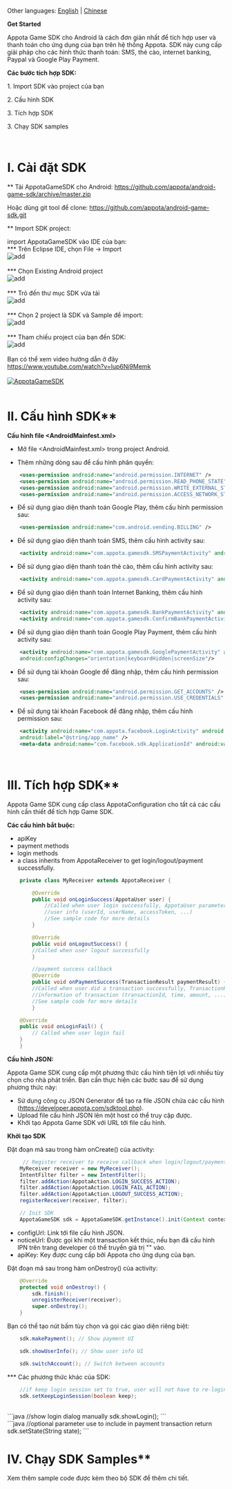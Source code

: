 Other languages: [English](README_EN.md) | [Chinese](README_CN.md)

**Get Started**

Appota Game SDK cho Android là cách đơn giản nhất để tích hợp user và thanh toán cho ứng dụng của bạn trên hệ thống Appota. SDK này cung cấp giải pháp cho các hình thức thanh toán: SMS, thẻ cào, internet banking, Paypal và Google Play Payment.

**Các bước tích hợp SDK:**

​1. Import SDK vào project của bạn

​2. Cấu hình SDK

​3. Tích hợp SDK

​3. Chạy SDK samples

 

# I. Cài đặt SDK

** Tải AppotaGameSDK cho Android: 
https://github.com/appota/android-game-sdk/archive/master.zip

Hoặc dùng git tool để clone: https://github.com/appota/android-game-sdk.git

** Import SDK project:

import AppotaGameSDK vào IDE của bạn:
<br/>
*** Trên Eclipse IDE, chọn File -> Import
<br/>
![add](https://github.com/appota/android-game-sdk/blob/master/docs/images/1.png)
<br/>
<br/>
*** Chọn Existing Android project
<br/>
![add](https://github.com/appota/android-game-sdk/blob/master/docs/images/2.png)
<br/>
<br/>
*** Trỏ đến thư mục SDK vừa tải
<br/>
![add](https://github.com/appota/android-game-sdk/blob/master/docs/images/3.png)
<br/>
<br/>
*** Chọn 2 project là SDK và Sample để import:
<br/>
![add](https://github.com/appota/android-game-sdk/blob/master/docs/images/5.png)
<br/>
<br/>
*** Tham chiếu project của bạn đến SDK:
<br/>
![add](https://github.com/appota/android-game-sdk/blob/master/docs/images/6.png)
<br/>
<br/>
Bạn có thể xem video hướng dẫn ở đây
<br/>
https://www.youtube.com/watch?v=lup6Ni9Memk
<br/><br/>
[![AppotaGameSDK](http://img.youtube.com/vi/lup6Ni9Memk/0.jpg)](https://www.youtube.com/watch?v=lup6Ni9Memk)
<br/>
<br/>

# II. Cấu hình SDK**

**Cấu hình file \<AndroidMainfest.xml\>**

- Mở file \<AndroidMainfest.xml\> trong project Android.

- Thêm những dòng sau để cấu hình phân quyền:

``` xml
    <uses-permission android:name="android.permission.INTERNET" />
    <uses-permission android:name="android.permission.READ_PHONE_STATE" />
    <uses-permission android:name="android.permission.WRITE_EXTERNAL_STORAGE" />
    <uses-permission android:name="android.permission.ACCESS_NETWORK_STATE" />
```

- Để sử dụng giao diện thanh toán Google Play, thêm cấu hình permission sau:

``` xml
    <uses-permission android:name="com.android.vending.BILLING" />
```

- Để sử dụng giao diện thanh toán SMS, thêm cấu hình activity sau:

``` xml
    <activity android:name="com.appota.gamesdk.SMSPaymentActivity" android:theme="@style/Theme.Appota.GameSDK" android:configChanges="orientation|keyboardHidden|screenSize"/>
```

- Để sử dụng giao diện thanh toán thẻ cào, thêm cấu hình activity sau:

``` xml
    <activity android:name="com.appota.gamesdk.CardPaymentActivity" android:theme="@style/Theme.Appota.GameSDK" android:configChanges="orientation|keyboardHidden|screenSize"/>
```

- Để sử dụng giao diện thanh toán Internet Banking, thêm cấu hình activity sau:

``` xml
    <activity android:name="com.appota.gamesdk.BankPaymentActivity" android:theme="@style/Theme.Appota.GameSDK" android:configChanges="orientation|keyboardHidden|screenSize"/>
    <activity android:name="com.appota.gamesdk.ConfirmBankPaymentActivity" android:theme="@style/Theme.Appota.GameSDK" android:configChanges="orientation|keyboardHidden|screenSize"/>
```

- Để sử dụng giao diện thanh toán Google Play Payment, thêm cấu hình activity sau:

``` xml
    <activity android:name="com.appota.gamesdk.GooglePaymentActivity" android:theme="@style/Theme.Appota.GameSDK" 
    android:configChanges="orientation|keyboardHidden|screenSize"/>
```

- Để sử dụng tài khoản Google để đăng nhập, thêm cấu hình permission sau:

``` xml
    <uses-permission android:name="android.permission.GET_ACCOUNTS" />
    <uses-permission android:name="android.permission.USE_CREDENTIALS" />
```

- Để sử dụng tài khoản Facebook để đăng nhập, thêm cấu hình permission sau:

``` xml
    <activity android:name="com.appota.facebook.LoginActivity" android:theme="@android:style/Theme.Translucent.NoTitleBar"
    android:label="@string/app_name" />
    <meta-data android:name="com.facebook.sdk.ApplicationId" android:value="YOUR_FACEBOOK_APP_ID" />
```
 

# III. Tích hợp SDK**

Appota Game SDK cung cấp class AppotaConfiguration cho tất cả các cấu hình cần thiết để tích hợp Game SDK.

**Các cấu hình bắt buộc:**

 - apiKey
 - payment methods
 - login methods
 - a class inherits from AppotaReceiver to get login/logout/payment successfully.

``` java
    private class MyReceiver extends AppotaReceiver {

        @Override
        public void onLoginSuccess(AppotaUser user) {
            //Called when user login successfully, AppotaUser parameter contains basic 
            //user info (userId, userName, accessToken, ...)
            //See sample code for more details
        }

        @Override
        public void onLogoutSuccess() {
		//Called when user logout successfully
        }

        //payment success callback
        @Override
        public void onPaymentSuccess(TransactionResult paymentResult) {
		//Called when user did a transaction successfully, TransactionResult parameter contains basic 
		//information of transaction (transactionId, time, amount, ...)
		//See sample code for more details
        }

	@Override
	public void onLoginFail() {
	    // Called when user login fail
	}
    } 
``` 

**Cấu hình JSON:**

Appota Game SDK cung cấp một phương thức cấu hình tiện lợi với nhiều tùy chọn cho nhà phát triển. Bạn cần thực hiện các bước sau để sử dụng phương thức này:

 - Sử dụng công cụ JSON Generator để tạo ra file JSON chứa các cấu hình (https://developer.appota.com/sdktool.php).
 - Upload file cấu hình JSON lên một host có thể truy cập được.
 - Khởi tạo Appota Game SDK với URL tới file cấu hình.

**Khởi tạo SDK**

Đặt đoạn mã sau trong hàm onCreate() của activity:

``` java
     // Register receiver to receive callback when login/logout/payment success
    MyReceiver receiver = new MyReceiver();
    IntentFilter filter = new IntentFilter();
    filter.addAction(AppotaAction.LOGIN_SUCCESS_ACTION);			   			filter.addAction(AppotaAction.PAYMENT_SUCCESS_ACTION);
	filter.addAction(AppotaAction.LOGIN_FAIL_ACTION);
	filter.addAction(AppotaAction.LOGOUT_SUCCESS_ACTION);
    registerReceiver(receiver, filter);

    // Init SDK
    AppotaGameSDK sdk = AppotaGameSDK.getInstance().init(Context context, String apiKey, String noticeUrl, String configUrl);
```

 - configUrl: Link tới file cấu hình JSON.
 - noticeUrl: Được gọi khi một transaction kết thúc, nếu bạn đã cấu hình IPN trên trang developer có thể truyền giá trị "" vào.
 - apiKey: Key được cung cấp bởi Appota cho ứng dụng của bạn.
 
 Đặt đoạn mã sau trong hàm onDestroy() của activity:
```java
	@Override
	protected void onDestroy() {
		sdk.finish();
		unregisterReceiver(receiver);
		super.onDestroy();
	}
```

Bạn có thể tạo nút bấm tùy chọn và gọi các giao diện riêng biệt:

``` java
    sdk.makePayment(); // Show payment UI
```

``` java
    sdk.showUserInfo(); // Show user info UI
```

``` java
    sdk.switchAccount(); // Switch between accounts
```

*** Các phương thức khác của SDK:
```java
	//if keep login session set to true, user will not have to re-login next time. Default is true
	sdk.setKeepLoginSession(boolean keep);
```
<br/>
```java
	//show login dialog manually
	sdk.showLogin();
```
<br/>
```java
	//optional parameter use to include in payment transaction return
	sdk.setState(String state);
```

# IV. Chạy SDK Samples**

Xem thêm sample code được kèm theo bộ SDK để thêm chi tiết.
